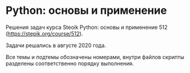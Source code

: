 # Python: основы и применение

Решения задач курса Steoik Python: основы и применение 512 (https://stepik.org/course/512).

Задачи решались в августе 2020 года.

Все темы и подтемы обозначены номерами, внутри файлов скрипты разделены соответственно порядку выполнения.
